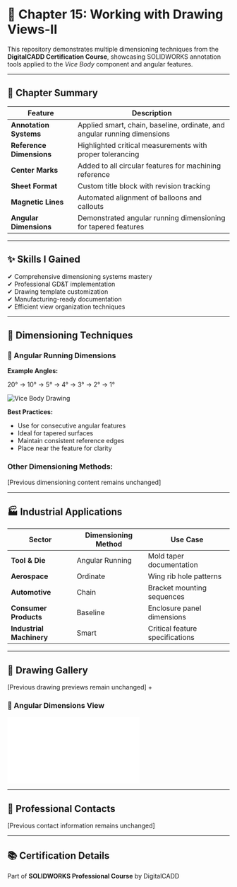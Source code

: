 # 🧰 Chapter 15: Working with Drawing Views-II


This repository demonstrates multiple dimensioning techniques from the **DigitalCADD Certification Course**, showcasing SOLIDWORKS annotation tools applied to the *Vice Body* component and angular features.

---

## 📘 Chapter Summary

| Feature                              | Description                                                                 |
|--------------------------------------|-----------------------------------------------------------------------------|
| **Annotation Systems**               | Applied smart, chain, baseline, ordinate, and angular running dimensions   |
| **Reference Dimensions**             | Highlighted critical measurements with proper tolerancing                  |
| **Center Marks**                     | Added to all circular features for machining reference                     |
| **Sheet Format**                     | Custom title block with revision tracking                                  |
| **Magnetic Lines**                   | Automated alignment of balloons and callouts                                |
| **Angular Dimensions**               | Demonstrated angular running dimensioning for tapered features             |

---

## ✨ Skills I Gained

✔ Comprehensive dimensioning systems mastery  
✔ Professional GD&T implementation  
✔ Drawing template customization  
✔ Manufacturing-ready documentation  
✔ Efficient view organization techniques  

---

## 📐 Dimensioning Techniques

### 📐 Angular Running Dimensions
**Example Angles:**

20° → 10° → 5° → 4° → 3° → 2° → 1°


![Vice Body Drawing](./Vice%20Body_smart%20Dimension.JPG)

**Best Practices:**
- Use for consecutive angular features
- Ideal for tapered surfaces
- Maintain consistent reference edges
- Place near the feature for clarity

### Other Dimensioning Methods:
[Previous dimensioning content remains unchanged]

---

## 🏭 Industrial Applications

| Sector                  | Dimensioning Method          | Use Case                              |
|-------------------------|------------------------------|---------------------------------------|
| **Tool & Die**          | Angular Running              | Mold taper documentation             |
| **Aerospace**           | Ordinate                     | Wing rib hole patterns               |
| **Automotive**          | Chain                        | Bracket mounting sequences           |
| **Consumer Products**   | Baseline                     | Enclosure panel dimensions           |
| **Industrial Machinery**| Smart                        | Critical feature specifications      |

---

## 📎 Drawing Gallery

[Previous drawing previews remain unchanged]
+ 
### 🔹 Angular Dimensions View
![Angular Running Dimensions](./Cover_Angular_running.pdf)

---

## 📩 Professional Contacts

[Previous contact information remains unchanged]

---

## 📚 Certification Details

Part of **SOLIDWORKS Professional Course** by DigitalCADD  
